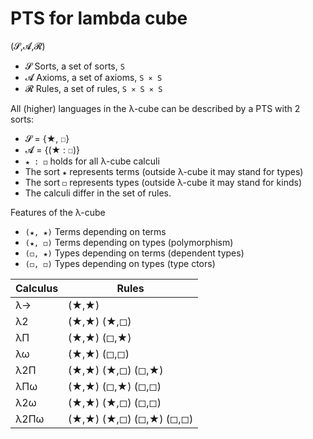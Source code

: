 # PTS for lambda cube

(𝓢,𝓐,𝓡)
- 𝓢 Sorts, a set of sorts,     `S`
- 𝓐 Axioms, a set of axioms, `S ⨯ S`
- 𝓡 Rules, a set of rules, `S ⨯ S ⨯ S`

All (higher) languages in the λ-cube can be described by a PTS with 2 sorts:
- 𝓢 = {★, ◻}
- 𝓐 = {(★ : ◻)}
- `★ : ◻` holds for all λ-cube calculi
- The sort `★` represents terms (outside λ-cube it may stand for types)
- The sort `◻` represents types (outside λ-cube it may stand for kinds)
- The calculi differ in the set of rules.

Features of the λ-cube
- `(★, ★)` Terms depending on terms
- `(★, ◻)` Terms depending on types (polymorphism)
- `(◻, ★)` Types depending on terms (dependent types)
- `(◻, ◻)` Types depending on types (type ctors)


Calculus   | Rules
-----------|------------------------------
λ→         | (★,★)
λ2         | (★,★)  (★,◻)
λΠ         | (★,★)          (◻,★)
λω         | (★,★)                  (◻,◻)
λ2Π        | (★,★)  (★,◻)  (◻,★)
λΠω        | (★,★)          (◻,★)  (◻,◻)
λ2ω        | (★,★)  (★,◻)          (◻,◻)
λ2Πω       | (★,★)  (★,◻)  (◻,★)  (◻,◻)
